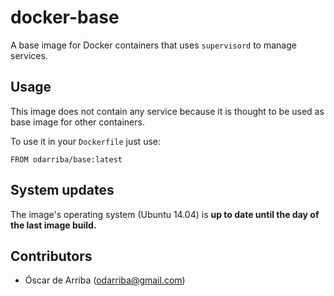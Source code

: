 # docker-base

A base image for Docker containers that uses `supervisord` to manage services.

## Usage

This image does not contain any service because it is thought to be used as base image for other containers.

To use it in your `Dockerfile` just use:

```
FROM odarriba/base:latest
```

## System updates

The image's operating system (Ubuntu 14.04) is **up to date until the day of the last image build.**

## Contributors

* Óscar de Arriba (odarriba@gmail.com)
